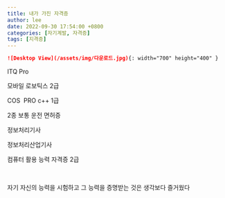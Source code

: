 ```yaml
---
title: 내가 가진 자격증
author: lee
date: 2022-09-30 17:54:00 +0800
categories: [자기계발, 자격증]
tags: [지격증]
---
```



```markdown
![Desktop View](/assets/img/다운로드.jpg){: width="700" height="400" }
```
<p data-ke-size="size16">ITQ Pro</p>
<p data-ke-size="size16">모바일 로보틱스 2급&nbsp;</p>
<p data-ke-size="size16">COS&nbsp; PRO c++ 1급</p>
<p data-ke-size="size16">2종 보통 운전 면허증</p>
<p data-ke-size="size16">정보처리기사</p>
<p data-ke-size="size16">정보처리산업기사</p>
<p data-ke-size="size16">컴퓨터 활용 능력 자격증 2급</p>
<p data-ke-size="size16">&nbsp;</p>
<p data-ke-size="size16">자기 자신의 능력을 시험하고 그 능력을 증명받는 것은 생각보다 즐거웠다&nbsp;</p>